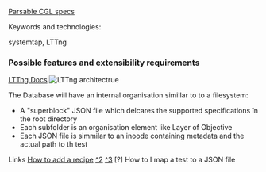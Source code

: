 [Parsable CGL specs](https://wiki.linuxfoundation.org/en/Carrier_Grade_Linux/CGL_Requirements)

Keywords and technologies:

systemtap, LTTng

### Possible features and extensibility requirements

[LTTng Docs](http://lttng.org/docs/v2.9/#doc-what-is-tracing)
![LTTng architectrue](https://static.lwn.net/images/2012/lttng-overview.png)

The Database will have an internal organisation simillar to to a filesystem:
+ A "superblock" JSON file which delcares the supported specifications în the root directory
+ Each subfolder is an organisation element like Layer of Objective
+ Each JSON file is simmilar to an inoode containing metadata and the actual path to th test


Links
[How to add a recipe](https://wiki.yoctoproject.org/wiki/How_do_I#Q:_How_do_I_put_my_recipe_into_Yocto.3F)
[^2](http://stevephillips.me/blog/adding-custom-software-to-bitbake-oe-core)
[^3](https://lists.yoctoproject.org/pipermail/yocto/2015-September/026696.html)
[?] How to I map a test to a JSON file

